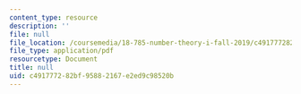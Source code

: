 ```yaml
---
content_type: resource
description: ''
file: null
file_location: /coursemedia/18-785-number-theory-i-fall-2019/c491777282bf95882167e2ed9c98520b_MIT18_785F19_lec26.pdf
file_type: application/pdf
resourcetype: Document
title: null
uid: c4917772-82bf-9588-2167-e2ed9c98520b
---
```

